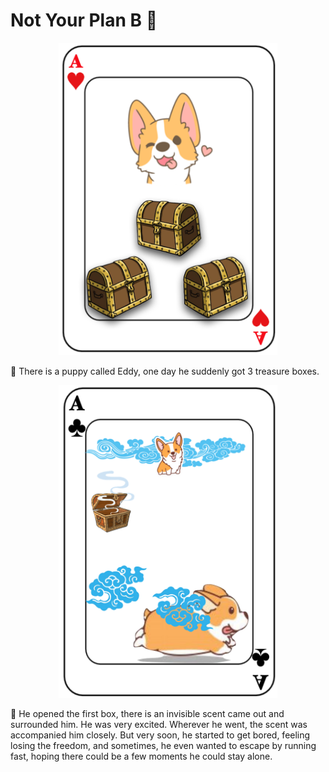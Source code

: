 # Not Your Plan B 🌺

<p align="center">
<img src="https://github.com/hanhanwu/Hanhan_Poker_Cards/blob/master/stories/images/1.png" width="350" height="500" />
</p>

🌻 There is a puppy called Eddy, one day he suddenly got 3 treasure boxes.


<p align="center">
<img src="https://github.com/hanhanwu/Hanhan_Poker_Cards/blob/master/stories/images/2.png" width="350" height="500" />
</p>

🌻 He opened the first box, there is an invisible scent came out and surrounded him. He was very excited. Wherever he went, the scent was accompanied him closely. But very soon, he started to get bored, feeling losing the freedom, and sometimes, he even wanted to escape by running fast, hoping there could be a few moments he could stay alone. 
